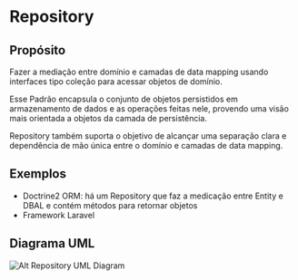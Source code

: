 # Repository

## Propósito

Fazer a mediação entre domínio e camadas de data mapping usando interfaces tipo 
coleção para acessar objetos de domínio.

Esse Padrão encapsula o conjunto de objetos persistidos em armazenamento de dados 
e as operações feitas nele, provendo uma visão mais orientada a objetos da 
camada de persistência.

Repository também suporta o objetivo de alcançar uma separação clara e dependência 
de mão única entre o domínio e camadas de data mapping.

## Exemplos

* Doctrine2 ORM: há um Repository que faz a medicação entre Entity e DBAL e 
contém métodos para retornar objetos
* Framework Laravel

## Diagrama UML

![Alt Repository UML Diagram](uml/uml.png)
